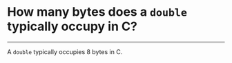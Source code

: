 # How many bytes does a `double` typically occupy in C?

---

A `double` typically occupies 8 bytes in C.